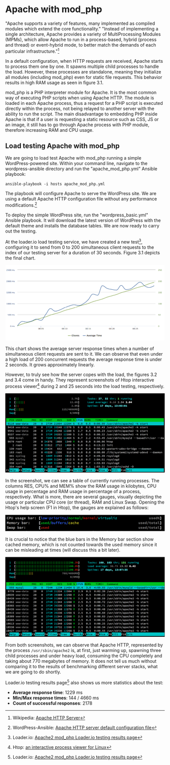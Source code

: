 # Apache with mod_php

"Apache supports a variety of features, many implemented as compiled modules which extend the core functionality." "Instead of implementing a single architecture, Apache provides a variety of MultiProcessing Modules (MPMs), which allow Apache to run in a process-based, hybrid (process and thread) or event-hybrid mode, to better match the demands of each particular infrastructure."[^1]

In a default configuration, when HTTP requests are received, Apache starts to process them one by one. It spawns multiple child processes to handle the load. However, these processes are standalone, meaning they initialize all modules (including mod_php) even for static file requests. This behavior results in high RAM usage as seen in figure 3.1.

mod_php is a PHP interpreter module for Apache. It is the most common way of executing PHP scripts when using Apache HTTP. The module is loaded in each Apache process, thus a request for a PHP script is executed directly within the process, not being relayed to another server with the ability to run the script. The main disadvantage to embedding PHP inside Apache is that if a user is requesting a static resource such as CSS, JS or an image, it still has to go through Apache process with PHP module, therefore increasing RAM and CPU usage.

## Load testing Apache with mod_php

We are going to load test Apache with mod_php running a simple WordPress-powered site. Within your command line, navigate to the wordpress-ansible directory and run the "apache_mod_php.yml" Ansible playbook:

```
ansible-playbook -i hosts apache_mod_php.yml
```

The playbook will configure Apache to serve the WordPress site. We are using a default Apache HTTP configuration file without any performance modifications.[^2]

To deploy the simple WordPress site, run the "wordpress_basic.yml" Ansible playbook. It will download the latest version of WordPress with the default theme and installs the database tables. We are now ready to carry out the testing.

At the loader.io load testing service, we have created a new test[^3], configuring it to send from 0 to 200 simultaneous client requests to the index of our testing server for a duration of 30 seconds. Figure 3.1 depicts the final chart.

![Figure 3.1: Apache HTTP with mod php: clients versus average response time](../figures/Apache_mod_php.png)

This chart shows the average server response times when a number of simultaneous client requests are sent to it. We can observe that even under a high load of 200 concurrent requests the average response time is under 2 seconds. It grows approximately linearly.

However, to truly see how the server copes with the load, the figures 3.2 and 3.4 come in handy. They represent screenshots of Htop interactive process viewer[^4] during 2 and 25 seconds into the load testing, respectively.

![Figure 3.2: Apache HTTP with mod php: Htop process viewer 2 seconds into test](../figures/Apache_mod_php_2s.png)

In the screenshot, we can see a table of currently running processes. The columns RES, CPU% and MEM% show the RAM usage in kilobytes, CPU usage in percentage and RAM usage in percentage of a process, respectively. What is more, there are several gauges, visually depicting the usage or particular CPU core (or thread), RAM and Linux Swap. Opening the Htop's help screen (F1 in Htop), the gauges are explained as follows:

![Figure 3.3: Screenshot of Htop’s help screen explaining the main gauges](../figures/htop_help_gauges.png)

It is crucial to notice that the blue bars in the Memory bar section show cached memory, which is not counted towards the used memory since it can be misleading at times (will discuss this a bit later).

![Figure 3.4: Apache HTTP with mod php: Htop process viewer 25 seconds into test](../figures/Apache_mod_php_25s.png)

From both screenshots, we can observe that Apache HTTP, represented by the process `/usr/sbin/apache2` is, at first, just warming up, spawning three child processes and under heavy load, consuming the CPU completely and taking about 770 megabytes of memory. It does not tell us much without comparing it to the results of benchmarking different server stacks, what we are going to do shortly. 

Loader.io testing results page[^3] also shows us more statistics about the test:

- **Average response time**: 1229 ms
- **Min/Max response times**: 144 / 4660 ms
- **Count of successful responses**: 2178

[^1]: Wikipedia: [Apache HTTP Server](http://en.wikipedia.org/wiki/Apache_HTTP_Server)

[^2]: WordPress-Ansible: [Apache HTTP server default configuration file](https://github.com/lamosty/wordpress-ansible/blob/master/roles/apache/templates/apache2.conf.j2)

[^3]: Loader.io: [Apache2 mod_php Loader.io testing results page](http://ldr.io/1IQVNXz)

[^4]: Htop: [an interactive process viewer for Linux](http://hisham.hm/htop/)

